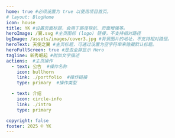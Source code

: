 ```yaml
---
home: true #必须设置为 true 以使用项目首页。
# layout: BlogHome
icon: house
title: ​YK #设置页面标题，会用于路径导航、页面增强等。
heroImage: /翼.svg #主页图标 (logo) 链接，不支持相对路径
bgImage: /assets/images/cover3.jpg #背景图片的地址，不支持相对路径。
heroText: 天使之翼 #主页标题，可通过设置为空字符串来隐藏默认标题。
heroFullScreen: true #是否全屏显示 Hero
tagline: 新秀崛起 #附加文字描述
actions:  #主页操作
  - text: 公告  #操作名称
    icon: bullhorn
    link: ./portfolio  #操作链接
    type: primary  #操作类型

  - text: 介绍
    icon: circle-info
    link: ./intro
    type: primary

copyright: false
footer: 2025 © YK
---
```

